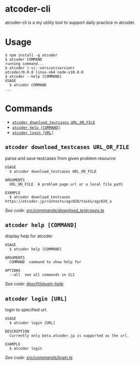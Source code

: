 # atcoder-cli
atcoder-cli is a my utility tool to support daily practice in atcoder.

# Usage
<!-- usage -->
```sh-session
$ npm install -g atcoder
$ atcoder COMMAND
running command...
$ atcoder (-v|--version|version)
atcoder/0.0.0 linux-x64 node-v10.8.0
$ atcoder --help [COMMAND]
USAGE
  $ atcoder COMMAND
...
```
<!-- usagestop -->
# Commands
<!-- commands -->
* [`atcoder download_testcases URL_OR_FILE`](#atcoder-download-testcases-url-or-file)
* [`atcoder help [COMMAND]`](#atcoder-help-command)
* [`atcoder login [URL]`](#atcoder-login-url)

## `atcoder download_testcases URL_OR_FILE`

parse and save testcases from given problem resource

```
USAGE
  $ atcoder download_testcases URL_OR_FILE

ARGUMENTS
  URL_OR_FILE  A problem page url or a local file path

EXAMPLE
  $ atcoder download_testcases https://atcoder.jp/contests/agc020/tasks/agc020_a
```

_See code: [src/commands/download_testcases.ts](https://github.com/arizuk/atcoder-cli/blob/v0.0.0/src/commands/download_testcases.ts)_

## `atcoder help [COMMAND]`

display help for atcoder

```
USAGE
  $ atcoder help [COMMAND]

ARGUMENTS
  COMMAND  command to show help for

OPTIONS
  --all  see all commands in CLI
```

_See code: [@oclif/plugin-help](https://github.com/oclif/plugin-help/blob/v2.1.4/src/commands/help.ts)_

## `atcoder login [URL]`

login to specified url.

```
USAGE
  $ atcoder login [URL]

DESCRIPTION
  Currently only beta.atcoder.jp is supported as the url.

EXAMPLE
  $ atcoder login
```

_See code: [src/commands/login.ts](https://github.com/arizuk/atcoder-cli/blob/v0.0.0/src/commands/login.ts)_
<!-- commandsstop -->
